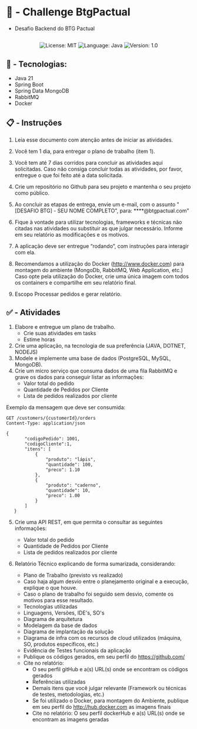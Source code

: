 # :construction: - Challenge BtgPactual

- Desafio Backend do BTG Pactual

##

<p align="center">

  <img alt="License: MIT" src="https://img.shields.io/badge/license-MIT-%2304D361">
  <img alt="Language: Java" src="https://img.shields.io/badge/language-java-green">
  <img alt="Version: 1.0" src="https://img.shields.io/badge/version-1.0-yellowgreen">

</p>

## :rocket: - Tecnologias:

* Java 21
* Spring Boot
* Spring Data MongoDB
* RabbitMQ
* Docker


## :clipboard: - Instruções


1. Leia esse documento com atenção antes de iniciar as atividades.
2. Você tem 1 dia, para entregar o plano de trabalho (item 1).
3. Você tem até 7 dias corridos para concluir as atividades aqui solicitadas. Caso não consiga concluir todas as atividades, por favor, entregue o que foi feito até a data solicitada.
4. Crie um repositório no Github para seu projeto e mantenha o seu projeto como público.
5. Ao concluir as etapas de entrega, envie um e-mail, com o assunto "[DESAFIO BTG] - SEU NOME COMPLETO", para: ****@btgpactual.com"
6. Fique à vontade para utilizar tecnologias, frameworks e técnicas não citadas nas atividades ou substituir as que julgar necessário. Informe em seu relatório as modificações e os motivos.
7. A aplicação deve ser entregue “rodando”, com instruções para interagir com ela.
8. Recomendamos a utilização do Docker (http://www.docker.com) para montagem do ambiente (MongoDb, RabbitMQ, Web Application, etc.) Caso opte pela utilização do Docker, crie uma única imagem com todos os containers e compartilhe em seu relatório final.

9. Escopo
Processar pedidos e gerar relatório.

## :white_check_mark: - Atividades
1. Elabore e entregue um plano de trabalho.
   - Crie suas atividades em tasks
   - Estime horas
2. Crie uma aplicação, na tecnologia de sua preferência (JAVA, DOTNET, NODEJS)
3. Modele e implemente uma base de dados (PostgreSQL, MySQL, MongoDB).
4. Crie um micro serviço que consuma dados de uma fila RabbitMQ e grave os dados para conseguir listar as informações:
   - Valor total do pedido
   - Quantidade de Pedidos por Cliente
   - Lista de pedidos realizados por cliente

Exemplo da mensagem que deve ser consumida:

```http request
GET /customers/{customerId}/orders
Content-Type: application/json

{
       "codigoPedido": 1001,
       "codigoCliente":1,
       "itens": [
           {
               "produto": "lápis",
               "quantidade": 100,
               "preco": 1.10
           },
           {
               "produto": "caderno",
               "quantidade": 10,
               "preco": 1.00
           }
       ]
   }
```



5. Crie uma API REST, em que permita o consultar as seguintes informações:
   - Valor total do pedido
   - Quantidade de Pedidos por Cliente
   - Lista de pedidos realizados por cliente
   
6. Relatório Técnico explicando de forma sumarizada, considerando:
   - Plano de Trabalho (previsto vs realizado)
   - Caso haja algum desvio entre o planejamento original e a execução, explique o que houve.
   - Caso o plano de trabalho foi seguido sem desvio, comente os motivos para esse resultado.
   - Tecnologias utilizadas
   - Linguagens, Versões, IDE's, SO's
   - Diagrama de arquitetura
   - Modelagem da base de dados
   - Diagrama de implantação da solução
   - Diagrama de infra com os recursos de cloud utilizados (máquina, SO, produtos específicos, etc.)
   - Evidência de Testes funcionais da aplicação
   - Publique os códigos gerados, em seu perfil do https://github.com/
   - Cite no relatório: 
     - O seu perfil gitHub e a(s) URL(s) onde se encontram os códigos gerados
     - Referências utilizadas
     - Demais itens que você julgar relevante (Framework ou técnicas de testes, metodologias, etc.)
     - Se foi utilizado o Docker, para montagem do Ambiente, publique em seu perfil do http://hub.docker.com as imagens finais
     - Cite no relatório: O seu perfil dockerHub e a(s) URL(s) onde se encontram as imagens geradas
